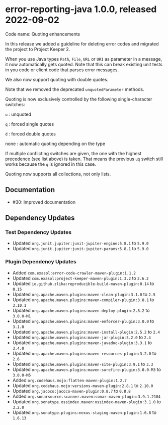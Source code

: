# error-reporting-java 1.0.0, released 2022-09-02

Code name: Quoting enhancements

In this release we added a guideline for deleting error codes and migrated the project to Project Keeper 2.

When you use Java types `Path`, `File`, `URL` or `URI` as parameter in a message, it now automatically gets quoted. Note that this can break existing unit tests in you code or client code that parses error messages.

We also now support quoting with double quotes.

Note that we removed the deprecated `unquotedParameter` methods.

Quoting is now exclusively controlled by the following single-character switches:

`u`
: unquoted

`q`
: forced single quotes

`d`
: forced double quotes

none
: automatic quoting depending on the type

If multiple conflicting switches are given, the one with the highest precedence (see list above) is taken.
That means the previous `uq` switch still works because the `q` is ignored in this case.

Quoting now supports all collections, not only lists.

## Documentation

* #30: Improved documentation

## Dependency Updates

### Test Dependency Updates

* Updated `org.junit.jupiter:junit-jupiter-engine:5.8.1` to `5.9.0`
* Updated `org.junit.jupiter:junit-jupiter-params:5.8.1` to `5.9.0`

### Plugin Dependency Updates

* Added `com.exasol:error-code-crawler-maven-plugin:1.1.2`
* Updated `com.exasol:project-keeper-maven-plugin:1.3.2` to `2.6.2`
* Updated `io.github.zlika:reproducible-build-maven-plugin:0.14` to `0.15`
* Updated `org.apache.maven.plugins:maven-clean-plugin:3.1.0` to `2.5`
* Updated `org.apache.maven.plugins:maven-compiler-plugin:3.8.1` to `3.10.1`
* Updated `org.apache.maven.plugins:maven-deploy-plugin:2.8.2` to `3.0.0-M1`
* Updated `org.apache.maven.plugins:maven-enforcer-plugin:3.0.0` to `3.1.0`
* Updated `org.apache.maven.plugins:maven-install-plugin:2.5.2` to `2.4`
* Updated `org.apache.maven.plugins:maven-jar-plugin:3.2.0` to `2.4`
* Updated `org.apache.maven.plugins:maven-javadoc-plugin:3.3.1` to `3.4.0`
* Updated `org.apache.maven.plugins:maven-resources-plugin:3.2.0` to `2.6`
* Updated `org.apache.maven.plugins:maven-site-plugin:3.9.1` to `3.3`
* Updated `org.apache.maven.plugins:maven-surefire-plugin:3.0.0-M3` to `3.0.0-M5`
* Added `org.codehaus.mojo:flatten-maven-plugin:1.2.7`
* Updated `org.codehaus.mojo:versions-maven-plugin:2.8.1` to `2.10.0`
* Updated `org.jacoco:jacoco-maven-plugin:0.8.7` to `0.8.8`
* Added `org.sonarsource.scanner.maven:sonar-maven-plugin:3.9.1.2184`
* Updated `org.sonatype.ossindex.maven:ossindex-maven-plugin:3.1.0` to `3.2.0`
* Updated `org.sonatype.plugins:nexus-staging-maven-plugin:1.6.8` to `1.6.13`
